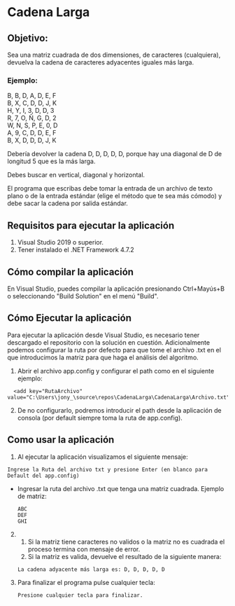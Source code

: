 # Cadena Larga

## Objetivo:  

Sea una matriz cuadrada de dos dimensiones, de caracteres (cualquiera), devuelva la cadena de caracteres adyacentes iguales más larga.  

### Ejemplo:  

B, B, D, A, D, E, F  
B, X, C, D, D, J, K  
H, Y, I, 3, D, D, 3  
R, 7, O, Ñ, G, D, 2  
W, N, S, P, E, 0, D  
A, 9, C, D, D, E, F  
B, X, D, D, D, J, K  

Debería devolver la cadena D, D, D, D, D, porque hay una diagonal de D de longitud 5 que es la más larga.  

Debes buscar en vertical, diagonal y horizontal.  

El programa que escribas debe tomar la entrada de un archivo de texto plano o de la entrada estándar (elige el método que te sea más cómodo) y debe sacar la cadena por salida estándar.  

## Requisitos para ejecutar la aplicación
1. Visual Studio 2019 o superior.
2. Tener instalado el .NET Framework 4.7.2

## Cómo compilar la aplicación

En Visual Studio, puedes compilar la aplicación presionando Ctrl+Mayús+B o seleccionando "Build Solution" en el menú "Build".

## Cómo Ejecutar la aplicación

Para ejecutar la aplicación desde Visual Studio, es necesario tener descargado el repositorio con la solución en cuestión. Adicionalmente podemos configurar la ruta por defecto para que tome el archivo .txt en el que introducimos la matriz para que haga el análisis del algoritmo.

1. Abrir el archivo app.config y configurar el path como en el siguiente ejemplo:

~~~
  <add key="RutaArchivo" value="C:\Users\jony_\source\repos\CadenaLarga\CadenaLarga\Archivo.txt"/>
~~~
2. De no configurarlo, podremos introducir el path desde la aplicación de consola (por default siempre toma la ruta de app.config).

## Como usar la aplicación

1. Al ejecutar la aplicación visualizamos el siguiente mensaje: 
  ~~~
  Ingrese la Ruta del archivo txt y presione Enter (en blanco para Default del app.config)
  ~~~

  - Ingresar la ruta del archivo .txt que tenga una matriz cuadrada. Ejemplo de matriz: 

    ~~~
    ABC  
    DEF  
    GHI  
    ~~~

2.  1. Si la matriz tiene caracteres no validos o la matriz no es cuadrada el proceso termina con mensaje de error.
    2. Si la matriz es valida, devuelve el resultado de la siguiente manera: 
    ~~~
    La cadena adyacente más larga es: D, D, D, D, D
    ~~~
    
3. Para finalizar el programa pulse cualquier tecla:

    ~~~
    Presione cualquier tecla para finalizar.
    ~~~



